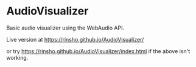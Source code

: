 # AudioVisualizer
Basic audio visualizer using the WebAudio API.

Live version at https://rinsho.github.io/AudioVisualizer/

or try https://rinsho.github.io/AudioVisualizer/index.html if the above isn't working.